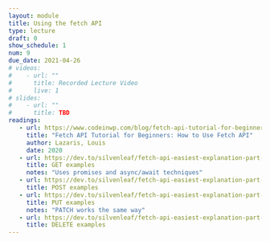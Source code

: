 ```yaml
---
layout: module
title: Using the fetch API
type: lecture
draft: 0
show_schedule: 1
num: 9
due_date: 2021-04-26
# videos: 
#    - url: ""
#      title: Recorded Lecture Video
#      live: 1
# slides:
#    - url: ""
#      title: TBD
readings:
   - url: https://www.codeinwp.com/blog/fetch-api-tutorial-for-beginners/
     title: "Fetch API Tutorial for Beginners: How to Use Fetch API"
     author: Lazaris, Louis
     date: 2020
   - url: https://dev.to/silvenleaf/fetch-api-easiest-explanation-part-1-4-get-silvenleaf-21e2
     title: GET examples
     notes: "Uses promises and async/await techniques"
   - url: https://dev.to/silvenleaf/fetch-api-easiest-explanation-part-2-4-post-by-silvenleaf-1kmh
     title: POST examples
   - url: https://dev.to/silvenleaf/fetch-api-easiest-explanation-part-3-4-put-by-silvenleaf-3oe8
     title: PUT examples
     notes: "PATCH works the same way"
   - url: https://dev.to/silvenleaf/fetch-api-easiest-explanation-part-4-4-delete-by-silvenleaf-4376
     title: DELETE examples
---
```


